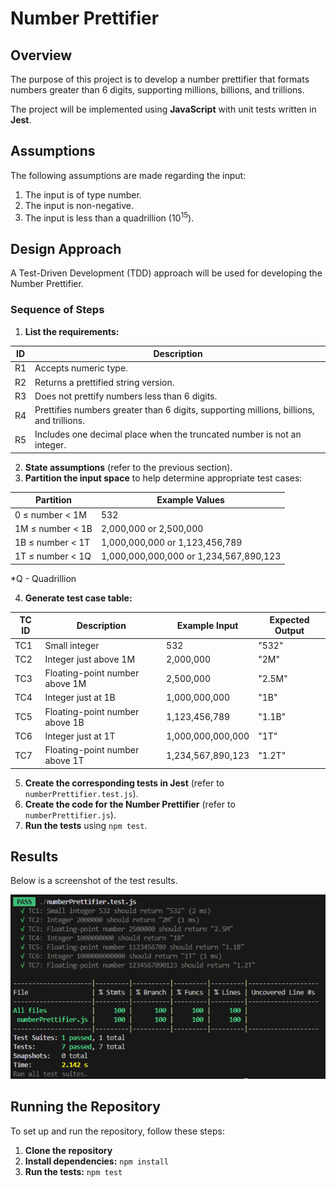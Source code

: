 # Number Prettifier

## Overview
The purpose of this project is to develop a number prettifier that formats numbers greater than 6 digits, supporting millions, billions, and trillions.

The project will be implemented using **JavaScript** with unit tests written in **Jest**.

## Assumptions
The following assumptions are made regarding the input:
1. The input is of type number.
2. The input is non-negative.
3. The input is less than a quadrillion (10<sup>15</sup>).

## Design Approach
A Test-Driven Development (TDD) approach will be used for developing the Number Prettifier.

### Sequence of Steps
1. **List the requirements:**

| ID  | Description                                                                 |
|-----|-----------------------------------------------------------------------------|
| R1  | Accepts numeric type.                                                       |
| R2  | Returns a prettified string version.                                        |
| R3  | Does not prettify numbers less than 6 digits.                               |
| R4  | Prettifies numbers greater than 6 digits, supporting millions, billions, and trillions. |
| R5  | Includes one decimal place when the truncated number is not an integer.     |

2. **State assumptions** (refer to the previous section).
3. **Partition the input space** to help determine appropriate test cases:

| Partition               | Example Values                       |
|-------------------------|--------------------------------------|
| 0 &le; number &lt; 1M   | 532                                  |
| 1M &le; number &lt; 1B  | 2,000,000 or 2,500,000               |
| 1B &le; number &lt; 1T  | 1,000,000,000 or 1,123,456,789       |
| 1T &le; number &lt; 1Q  | 1,000,000,000,000 or 1,234,567,890,123 |

*Q - Quadrillion

4. **Generate test case table:**

| TC ID | Description                    | Example Input        | Expected Output |
|-------|--------------------------------|----------------------|-----------------|
| TC1   | Small integer                  | 532                  | "532"           |
| TC2   | Integer just above 1M          | 2,000,000            | "2M"            |
| TC3   | Floating-point number above 1M | 2,500,000            | "2.5M"          |
| TC4   | Integer just at 1B             | 1,000,000,000        | "1B"            |
| TC5   | Floating-point number above 1B | 1,123,456,789        | "1.1B"          |
| TC6   | Integer just at 1T             | 1,000,000,000,000    | "1T"            |
| TC7   | Floating-point number above 1T | 1,234,567,890,123    | "1.2T"          |

5. **Create the corresponding tests in Jest** (refer to `numberPrettifier.test.js`).
6. **Create the code for the Number Prettifier** (refer to `numberPrettifier.js`).
7. **Run the tests** using `npm test`.

## Results
Below is a screenshot of the test results.

![Test Results](https://github.com/DaanyaalTahir/number-prettifier/blob/master/screenshots/results.png)

## Running the Repository

To set up and run the repository, follow these steps:

1. **Clone the repository**
2. **Install dependencies:** `npm install`
3. **Run the tests:** `npm test`
